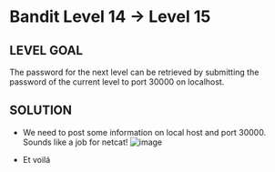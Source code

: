 # Bandit Level 14 → Level 15
 
## LEVEL GOAL
The password for the next level can be retrieved by submitting the password of the current level to port 30000 on localhost.

## SOLUTION
- We need to post some information on local host and port 30000. Sounds like a job for netcat!
  ![image](https://user-images.githubusercontent.com/44790709/203341765-30c8bf14-d7f5-41ed-bd8b-48832716d6ad.png)
  
- Et voilá
